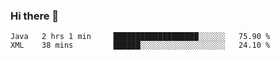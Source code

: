 ### Hi there 👋

<!--
**urzz/urzz** is a ✨ _special_ ✨ repository because its `README.md` (this file) appears on your GitHub profile.

Here are some ideas to get you started:

- 🔭 I’m currently working on ...
- 🌱 I’m currently learning ...
- 👯 I’m looking to collaborate on ...
- 🤔 I’m looking for help with ...
- 💬 Ask me about ...
- 📫 How to reach me: ...
- 😄 Pronouns: ...
- ⚡ Fun fact: ...
-->

<!--START_SECTION:waka-->
```text
Java   2 hrs 1 min     ███████████████████░░░░░░   75.90 % 
XML    38 mins         ██████░░░░░░░░░░░░░░░░░░░   24.10 % 
```
<!--END_SECTION:waka-->

